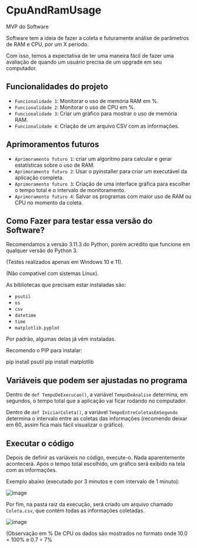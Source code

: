 # CpuAndRamUsage

MVP do Software

Software tem a ideia de fazer a coleta e futuramente análise de parâmetros de RAM e CPU, por um X período.

Com isso, temos a expectativa de ter uma maneira fácil de fazer uma avaliação de quando um usuário precisa de um upgrade em seu computador.

## Funcionalidades do projeto

- `Funcionalidade 1`: Monitorar o uso de memória RAM em %.
- `Funcionalidade 2`: Monitorar o uso de CPU em %.
- `Funcionalidade 3`: Criar um gráfico para mostrar o uso de memória RAM.
- `Funcionalidade 4`: Criação de um arquivo CSV com as informações.

## Aprimoramentos futuros

- `Aprimoramento futuro 1`: criar um algoritmo para calcular e gerar estatísticas sobre o uso de RAM.
- `Aprimoramento futuro 2`: Usar o pyinstaller para criar um executável da aplicação completa.
- `Aprimoramento futuro 3`: Criação de uma interface gráfica para escolher o tempo total e o intervalo de monitoramento.
- `Aprimoramento futuro 4`: Salvar os programas com maior uso de RAM ou CPU no momento da coleta.

## Como Fazer para testar essa versão do Software?

Recomendamos a versão 3.11.3 do Python, porém acredito que funcione em qualquer versão do Python 3.

(Testes realizados apenas em Windows 10 e 11).

(Não compatível com sistemas Linux).

As bibliotecas que precisam estar instaladas são:

- `psutil`
- `os`
- `csv`
- `datetime`
- `time`
- `matplotlib.pyplot`

Por padrão, algumas delas já vêm instaladas.

Recomendo o PIP para instalar:

pip install psutil
pip install matplotlib


## Variáveis que podem ser ajustadas no programa

Dentro de `def TempoDeExecucao()`, a variável `TempoDeAnalise` determina, em segundos, o tempo total que a aplicação vai ficar rodando no computador.

Dentro de `def IniciarColeta()`, a variável `TempoEntreColetasEmSegundo` determina o intervalo entre as coletas das informações (recomendo deixar em 60, assim fica mais fácil visualizar o gráfico).

## Executar o código

Depois de definir as variáveis no código, execute-o. Nada aparentemente acontecerá. Após o tempo total escolhido, um gráfico será exibido na tela com as informações.

Exemplo abaixo (executado por 3 minutos e com intervalo de 1 minuto):

![image](https://github.com/Arthurzineo/CpuAndRamUsage/assets/78982690/4fc04ec0-4493-4a07-8cd6-0366acef442d)

Por fim, na pasta raiz da execução, será criado um arquivo chamado `Coleta.csv`, que contém todas as informações coletadas.

![image](https://github.com/Arthurzineo/CpuAndRamUsage/assets/78982690/144ec780-f1be-49e9-a041-91e7267d8e46)

(Observação em % De CPU os dados são mostrados no formato onde 10.0 = 100% e 0.7 = 7%





  



